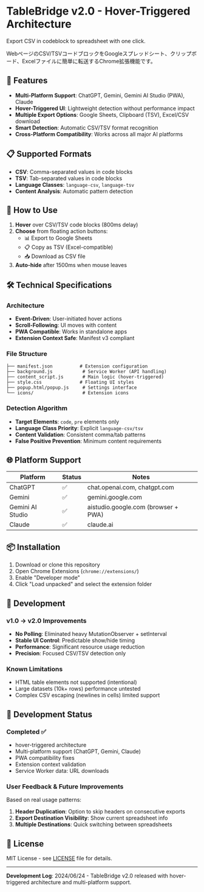 # TableBridge v2.0 - Hover-Triggered Architecture

Export CSV in codeblock to spreadsheet with one click.

WebページのCSV/TSVコードブロックをGoogleスプレッドシート、クリップボード、Excelファイルに簡単に転送するChrome拡張機能です。

## 🚀 Features

- **Multi-Platform Support**: ChatGPT, Gemini, Gemini AI Studio (PWA), Claude
- **Hover-Triggered UI**: Lightweight detection without performance impact
- **Multiple Export Options**: Google Sheets, Clipboard (TSV), Excel/CSV download
- **Smart Detection**: Automatic CSV/TSV format recognition
- **Cross-Platform Compatibility**: Works across all major AI platforms

## 📋 Supported Formats

- **CSV**: Comma-separated values in code blocks
- **TSV**: Tab-separated values in code blocks  
- **Language Classes**: `language-csv`, `language-tsv`
- **Content Analysis**: Automatic pattern detection

## 🎯 How to Use

1. **Hover** over CSV/TSV code blocks (800ms delay)
2. **Choose** from floating action buttons:
   - 📊 Export to Google Sheets
   - 📋 Copy as TSV (Excel-compatible)
   - 📥 Download as CSV file
3. **Auto-hide** after 1500ms when mouse leaves

## 🛠 Technical Specifications

### Architecture
- **Event-Driven**: User-initiated hover actions
- **Scroll-Following**: UI moves with content
- **PWA Compatible**: Works in standalone apps
- **Extension Context Safe**: Manifest v3 compliant

### File Structure
```
├── manifest.json          # Extension configuration
├── background.js           # Service Worker (API handling)
├── content_script.js       # Main logic (hover-triggered)
├── style.css              # Floating UI styles
├── popup.html/popup.js     # Settings interface
└── icons/                  # Extension icons
```

### Detection Algorithm
- **Target Elements**: `code`, `pre` elements only
- **Language Class Priority**: Explicit `language-csv/tsv`
- **Content Validation**: Consistent comma/tab patterns
- **False Positive Prevention**: Minimum content requirements

## 🌐 Platform Support

| Platform | Status | Notes |
|----------|--------|-------|
| ChatGPT | ✅ | chat.openai.com, chatgpt.com |
| Gemini | ✅ | gemini.google.com |
| Gemini AI Studio | ✅ | aistudio.google.com (browser + PWA) |
| Claude | ✅ | claude.ai |

## 📦 Installation

1. Download or clone this repository
2. Open Chrome Extensions (`chrome://extensions/`)
3. Enable "Developer mode"
4. Click "Load unpacked" and select the extension folder

## 🔧 Development

### v1.0 → v2.0 Improvements
- **No Polling**: Eliminated heavy MutationObserver + setInterval
- **Stable UI Control**: Predictable show/hide timing
- **Performance**: Significant resource usage reduction
- **Precision**: Focused CSV/TSV detection only

### Known Limitations
- HTML table elements not supported (intentional)
- Large datasets (10k+ rows) performance untested
- Complex CSV escaping (newlines in cells) limited support

## 🚦 Development Status

### Completed ✅
- hover-triggered architecture
- Multi-platform support (ChatGPT, Gemini, Claude)
- PWA compatibility fixes
- Extension context validation
- Service Worker data: URL downloads

### User Feedback & Future Improvements
Based on real usage patterns:
1. **Header Duplication**: Option to skip headers on consecutive exports
2. **Export Destination Visibility**: Show current spreadsheet info
3. **Multiple Destinations**: Quick switching between spreadsheets

## 📄 License

MIT License - see [LICENSE](LICENSE) file for details.

---

**Development Log**: 2024/06/24 - TableBridge v2.0 released with hover-triggered architecture and multi-platform support.
